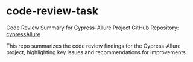 # code-review-task

Code Review Summary for Cypress-Allure Project
GitHub Repository: [cypressAllure](https://github.com/AZANIR/cypressAllure.git)

This repo summarizes the code review findings for the Cypress-Allure project, highlighting key issues and recommendations for improvements.